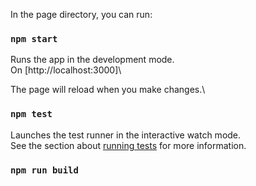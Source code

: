 In the page directory, you can run:

### `npm start`

Runs the app in the development mode.\
On [http://localhost:3000]\

The page will reload when you make changes.\

### `npm test`

Launches the test runner in the interactive watch mode.\
See the section about [running tests](https://facebook.github.io/create-react-app/docs/running-tests) for more information.

### `npm run build`
